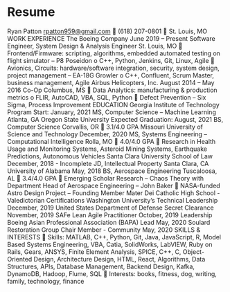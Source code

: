 # Resume
Ryan Patton
rpatton959@gmail.com  (618) 207-0801  St. Louis, MO
WORK EXPERIENCE
The Boeing Company June 2019 – Present
Software Engineer, System Design & Analysis Engineer St. Louis, MO
 Frontend/Firmware: scripting, algorithms, embedded automated testing on flight simulator – P8 Poseidon
o C++, Python, Jenkins, Git, Linux, Agile
 Avionics, Circuits: hardware/software integration, security, system design, project management – EA-18G Growler
o C++, Confluent, Scrum Master, business management, Agile
Airbus Helicopters, Inc. August 2014 – May 2016
Co-Op Columbus, MS
 Data Analytics: manufacturing & production metrics
o FLIR, AutoCAD, VBA, SQL, Python
 Defect Prevention – Six Sigma, Process Improvement
EDUCATION
Georgia Institute of Technology Program Start: January, 2021
MS, Computer Science – Machine Learning Atlanta, GA
Oregon State University Expected Graduation: August, 2021
BS, Computer Science Corvallis, OR
 3.1/4.0 GPA
Missouri University of Science and Technology December, 2020
MS, Systems Engineering – Computational Intelligence Rolla, MO
 4.0/4.0 GPA
 Research in Health Usage and Monitoring Systems, Asteroid Mining Systems, Earthquake Predictions, Autonomous Vehicles
Santa Clara University School of Law December, 2018 - Incomplete
JD, Intellectual Property Santa Clara, CA
University of Alabama May, 2018
BS, Aerospace Engineering Tuscaloosa, AL
 3.4/4.0 GPA
 Emerging Scholar Research – Chaos Theory with Department Head of Aerospace Engineering – John Baker
 NASA-funded Astro Design Project – Founding Member
Mater Dei Catholic High School - Valedictorian
Certifications
Washington University’s Technical Leadership December, 2019
United States Department of Defense Secret Clearance November, 2019
SAFe Lean Agile Practitioner October, 2019
Leadership
Boeing Asian Professional Association (BAPA) Lead May, 2020
Soulard Restoration Group Chair Member - Community May, 2020
SKILLS & INTERESTS
 Skills: MATLAB, C++, Python, Git, Java, JavaScript, R, Model Based Systems Engineering, VBA, Catia, SolidWorks, LabVIEW, Ruby on Rails,
Gears, ANSYS, Finite Element Analysis, SPICE, C++, C, Object-Oriented Design, Architecture Design, HTML, React, Algorithms, Data Structures,
APIs, Database Management, Backend Design, Kafka, DynamoDB, Hadoop, Flume, SQL
 Interests: books, fitness, dog, writing, family, technology, finance
